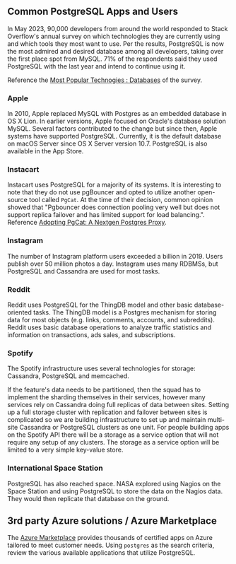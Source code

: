 ## Common PostgreSQL Apps and Users

In May 2023, 90,000 developers from around the world responded to Stack Overflow's annual survey on which technologies they are currently using and which tools they most want to use. Per the results, PostgreSQL is now the most admired and desired database among all developers, taking over the first place spot from MySQL. 71% of the respondents said they used PostgreSQL with the last year and intend to continue using it.

Reference the [Most Popular Technogies : Databases](https://survey.stackoverflow.co/2023/#section-most-popular-technologies-databases) of the survey.

### Apple

In 2010, Apple replaced MySQL with Postgres as an embedded database in OS X Lion. In earlier versions, Apple focused on Oracle's database solution MySQL. Several factors contributed to the change but since then, Apple systems have supported PostgreSQL. Currently, it is the default database on macOS Server since OS X Server version 10.7. PostgreSQL is also available in the App Store.

### Instacart

Instacart uses PostgreSQL for a majority of its systems. It is interesting to note that they do not use pgBouncer and opted to utilize another open-source tool called `PgCat`. At the time of their decision, common opinion showed that "Pgbouncer does connection pooling very well but does not support replica failover and has limited support for load balancing.". Reference [Adopting PgCat: A Nextgen Postgres Proxy](https://www.instacart.com/company/how-its-made/adopting-pgcat-a-nextgen-postgres-proxy/#:~:text=At%20Instacart%2C%20we%20use%20Postgresql,optimization%20and%20vertically%20scaling%20instances).

### Instagram

The number of Instagram platform users exceeded a billion in 2019. Users publish over 50 million photos a day. Instagram uses many RDBMSs, but PostgreSQL and Cassandra are used for most tasks.

### Reddit

Reddit uses PostgreSQL for the ThingDB model and other basic database-oriented tasks. The ThingDB model is a Postgres mechanism for storing data for most objects (e.g. links, comments, accounts, and subreddits). Reddit uses basic database operations to analyze traffic statistics and information on transactions, ads sales, and subscriptions.

### Spotify

The Spotify infrastructure uses several technologies for storage: Cassandra, PostgreSQL and memcached.

If the feature's data needs to be partitioned, then the squad has to implement the sharding themselves in their services, however many services rely on Cassandra doing full replicas of data between sites. Setting up a full storage cluster with replication and failover between sites is complicated so we are building infrastructure to set up and maintain multi-site Cassandra or PostgreSQL clusters as one unit. For people building apps on the Spotify API there will be a storage as a service option that will not require any setup of any clusters. The storage as a service option will be limited to a very simple key-value store.

### International Space Station

PostgreSQL has also reached space. NASA explored using Nagios on the Space Station and using PostgreSQL to store the data on the Nagios data. They would then replicate that database on the ground.

## 3rd party Azure solutions / Azure Marketplace

The [Azure Marketplace](https://azuremarketplace.microsoft.com/marketplace/apps?search=postgres&page=1) provides thousands of certified apps on Azure tailored to meet customer needs. Using `postgres` as the search criteria, review the various available applications that utilize PostgreSQL.
